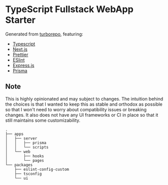 # TypeScript Fullstack WebApp Starter

Generated from [turborepo](https://turborepo.org/), featuring:

- [Typescript](https://www.typescriptlang.org/)
- [Next.js](https://nextjs.org/)
- [Prettier](https://prettier.io/)
- [ESlint](https://eslint.org/)
- [Express.js](https://expressjs.com/)
- [Prisma](https://www.prisma.io/)

## Note 
This is highly opinionated and may subject to changes. The intuition behind the choices is that I wanted to keep this as stable and orthodox as possible so that I won't need to worry about compatibility issues or breaking changes. It also does not have any UI frameworks or CI in place so that it still maintains some customizability.

```
.
├── apps
│   ├── server
│   │   ├── prisma
│   │   └── scripts
│   └── web
│       ├── hooks
│       └── pages
└── packages
    ├── eslint-config-custom
    ├── tsconfig
    └── ui
```